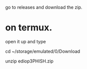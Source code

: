 go to releases and download the zip. 

# on termux. 
open it up and type

cd ~/storage/emulated/0/Download

unzip ediop3PHISH.zip
